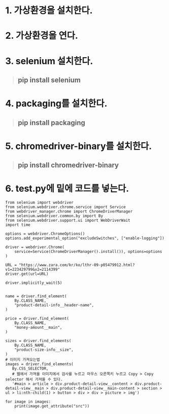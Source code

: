 # 1. 가상환경을 설치한다.
# 2. 가상환경을 연다.
# 3. selenium 설치한다.
> ## pip install selenium
# 4. packaging를 설치한다.
> ## pip install packaging
# 5. chromedriver-binary를 설치한다.
> ## pip install chromedriver-binary
# 6. test.py에 밑에 코드를 넣는다.
```
from selenium import webdriver
from selenium.webdriver.chrome.service import Service
from webdriver_manager.chrome import ChromeDriverManager
from selenium.webdriver.common.by import By
from selenium.webdriver.support.ui import WebDriverWait
import time

options = webdriver.ChromeOptions()
options.add_experimental_option("excludeSwitches", ["enable-logging"])

driver = webdriver.Chrome(
    service=Service(ChromeDriverManager().install()), options=options
)

URL = "https://www.zara.com/kr/ko/lthr-09-p05479912.html?v1=223429799&v2=2114399"
driver.get(url=URL)

driver.implicitly_wait(5)


name = driver.find_element(
    By.CLASS_NAME,
    "product-detail-info__header-name",
)

price = driver.find_element(
    By.CLASS_NAME,
    "money-amount__main",
)

sizes = driver.find_elements(
    By.CLASS_NAME,
    "product-size-info__size",
)
# 이미지 가져오는법 
images = driver.find_elements(
   By.CSS_SELECTOR,
   # 웹에서 가져올 이미지에서 검사를 누르고 마우스 오른쪽키 누르고 Copy > Copy selector 해서 가져올 수 있다.
   '#main > article > div.product-detail-view__content > div.product-detail-view__main > div.product-detail-view__main-content > section > ul > li:nth-child(1) > button > div > div > picture > img')

for image in images:
    print(image.get_attribute("src"))
```